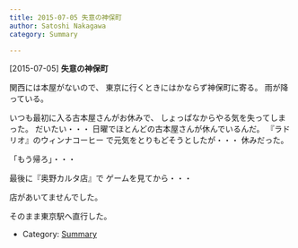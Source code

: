 ```yaml
---
title: 2015-07-05 失意の神保町
author: Satoshi Nakagawa
category: Summary

---
```


[2015-07-05] **失意の神保町** 

 関西には本屋がないので、
東京に行くときにはかならず神保町に寄る。
雨が降っている。

 いつも最初に入る古本屋さんがお休みで、
しょっぱなからやる気を失ってしまった。
だいたい・・・
日曜でほとんどの古本屋さんが休んでいるんだ。
『ラドリオ』のウィンナコーヒー
で元気をとりもどそうとしたが・・・
休みだった。

 「もう帰ろ」・・・

 最後に『奥野カルタ店』で
ゲームを見てから・・・

 店があいてませんでした。

 そのまま東京駅へ直行した。

- Category: [Summary](https://merapano.github.io/categories.html#Summary)

